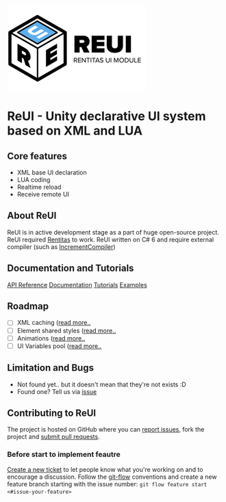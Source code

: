 ![alt text](https://raw.githubusercontent.com/alerdenisov/ReUI/master/Resources/reui-logo-200.png "ReUI Rentitas module for UI")
# ReUI - Unity declarative UI system based on XML and LUA

## Core features
- XML base UI declaration
- LUA coding
- Realtime reload
- Receive remote UI

## About ReUI
ReUI is in active development stage as a part of huge open-source project. ReUI required [Rentitas](https://github.com/alerdenisov/Rentitas) to work. ReUI written on C# 6 and require external compiler (such as [IncrementCompiler](https://github.com/SaladLab/Unity3D.IncrementalCompiler))

## Documentation and Tutorials
[API Reference](https://github.com/alerdenisov/ReUI/wiki)
[Documentation](https://github.com/alerdenisov/ReUI/wiki)
[Tutorials](https://github.com/alerdenisov/ReUI/wiki)
[Examples](https://github.com/alerdenisov/ReUI/wiki)

## Roadmap
- [ ] XML caching ([read more..](https://github.com/alerdenisov/ReUI/issues/1)
- [ ] Element shared styles ([read more..](https://github.com/alerdenisov/ReUI/issues/3)
- [ ] Animations ([read more..](https://github.com/alerdenisov/ReUI/issues/2)
- [ ] UI Variables pool ([read more..](https://github.com/alerdenisov/ReUI/issues/4)

## Limitation and Bugs
- Not found yet.. but it doesn't mean that they're not exists :D
- Found one? Tell us via [issue](https://github.com/alerdenisov/ReUI/issues/new)

## Contributing to ReUI
The project is hosted on GitHub where you can [report issues](https://github.com/alerdenisov/ReUI/issues), fork the project and [submit pull requests](https://github.com/alerdenisov/ReUI/pulls).

### Before start to implement feautre
[Create a new ticket](https://github.com/alerdenisov/ReUI/issues/new) to let people know what you're working on and to encourage a discussion. Follow the [git-flow](https://github.com/nvie/gitflow) conventions and create a new feature branch starting with the issue number: `git flow feature start <#issue-your-feature>`
